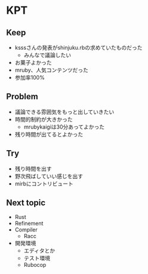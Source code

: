 # KPT

## Keep

- ksssさんの発表がshinjuku.rbの求めていたものだった
  - みんなで議論したい
- お菓子よかった
- mruby、人気コンテンツだった
- 参加率100%

## Problem

- 議論できる雰囲気をもっと出していきたい
- 時間的制約が大きかった
  - mrubykaigiは30分あってよかった
- 残り時間が出てるとよかった

## Try

- 残り時間を出す
- 野次飛ばしていい感じを出す
- mirbにコントリビュート

## Next topic

- Rust
- Refinement
- Compiler
  - Racc
- 開発環境
  - エディタとか
  - テスト環境
  - Rubocop
 
